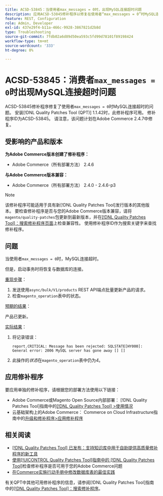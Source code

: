 ```yaml
---
title: ACSD-53845：当使用者max_messages = 0时，出现MySQL连接超时问题
description: 应用ACSD-53845修补程序以修复在使用者“max_messages = 0”时MySQL连接超时的Adobe Commerce问题。
feature: REST, Configuration
role: Admin, Developer
exl-id: 437e29f4-b11a-466c-9928-3867821d2b8d
type: Troubleshooting
source-git-commit: 7fdb02a6d89d50ea593c5fd99d78101f89198424
workflow-type: tm+mt
source-wordcount: '333'
ht-degree: 0%

---
```


# ACSD-53845：消费者`max_messages = 0`时出现MySQL连接超时问题

ACSD-53845修补程序修复了使用者`max_messages = 0`时MySQL连接超时的问题。 安装[!DNL Quality Patches Tool (QPT)] 1.1.42时，此修补程序可用。 修补程序ID为ACSD-53845。 请注意，该问题计划在Adobe Commerce 2.4.7中修复。

## 受影响的产品和版本

**为Adobe Commerce版本创建了修补程序：**

* Adobe Commerce（所有部署方法） 2.4.6

**与Adobe Commerce版本兼容：**

* Adobe Commerce（所有部署方法） 2.4.0 - 2.4.6-p3

>[!NOTE]
>
>该修补程序可能适用于具有新[!DNL Quality Patches Tool]发行版本的其他版本。 要检查修补程序是否与您的Adobe Commerce版本兼容，请将`magento/quality-patches`包更新到最新版本，并在[[!DNL Quality Patches Tool]：搜索修补程序页面](https://experienceleague.adobe.com/tools/commerce-quality-patches/index.html?lang=zh-Hans)上检查兼容性。 使用修补程序ID作为搜索关键字来查找修补程序。

## 问题

当使用者`max_messages = 0`时，MySQL连接超时。

但是，启动事务时将恢复与数据库的连接。

<u>重现步骤</u>：

1. 发送使用`async/bulk/V1/products` REST API端点批量更新产品的请求。
1. 检查`magento_operation`表中的状态。

<u>预期的结果</u>：

产品已更新。

<u>实际结果</u>：

1. 将记录错误：

   ```
   report.CRITICAL: Message has been rejected: SQLSTATE[HY000]: General error: 2006 MySQL server has gone away [] []
   ```

1. 此操作的&#x200B;*状态*&#x200B;在`magento_operation`表中仍为&#x200B;*4*。

## 应用修补程序

要应用单独的修补程序，请根据您的部署方法使用以下链接：

* Adobe Commerce或Magento Open Source内部部署： [!DNL Quality Patches Tool]指南中的[[!DNL Quality Patches Tool] >使用情况](/help/tools/quality-patches-tool/usage.md)
* 云基础架构上的Adobe Commerce： Commerce on Cloud Infrastructure指南中的[升级和修补程序>应用修补程序](https://experienceleague.adobe.com/docs/commerce-cloud-service/user-guide/develop/upgrade/apply-patches.html?lang=zh-Hans)

## 相关阅读

* [[!DNL Quality Patches Tool] 已发布：支持知识库中用于自助提供高质量修补程序的新工具](https://experienceleague.adobe.com/zh-hans/docs/commerce-operations/tools/quality-patches-tool/quality-patches-tool-to-self-serve-quality-patches)
* [使用[!UICONTROL Quality Patches Tool]指南中的 [!DNL Quality Patches Tool]](/help/tools/quality-patches-tool/patches-available-in-qpt/check-patch-for-magento-issue-with-magento-quality-patches.md)检查修补程序是否可用于您的Adobe Commerce问题
* [在Commerce实施行动手册中修改数据库表的最佳实践](https://experienceleague.adobe.com/zh-hans/docs/commerce-operations/implementation-playbook/best-practices/development/modifying-core-and-third-party-tables#why-adobe-recommends-avoiding-modifications)

有关QPT中其他可用修补程序的信息，请参阅[!DNL Quality Patches Tool]指南中的[[!DNL Quality Patches Tool]：搜索修补程序](https://experienceleague.adobe.com/tools/commerce-quality-patches/index.html?lang=zh-Hans)。
